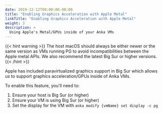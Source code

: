 ```yaml
---
date: 2019-12-12T00:00:00-00:00
title: "Enabling Graphics Acceleration with Apple Metal"
linkTitle: "Enabling Graphics Acceleration with Apple Metal"
weight: 3
description: >
  Using Apple's Metal/GPUs inside of your Anka VMs
---
```


{{< hint warning >}}
The host macOS should always be either newer or the same version as VMs running PG to avoid incompatibilities between the Apple metal APIs. We also recommend the latest Big Sur or higher versions.
{{< /hint >}}

Apple has included paravirtualized graphics support in Big Sur which allows us to support graphics acceleration/GPUs inside of Anka VMs.

To enable this feature, you'll need to:

1. Ensure your host is Big Sur (or higher)
2. Ensure your VM is using Big Sur (or higher)
3. Set the display for the VM with `anka modify {vmName} set display -c pg`
